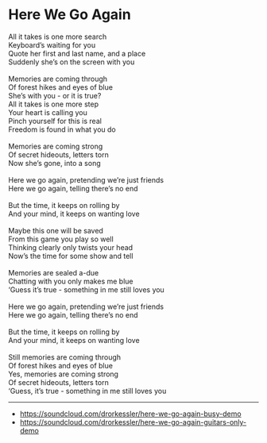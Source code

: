 # Here We Go Again

All it takes is one more search\
Keyboard’s waiting for you\
Quote her first and last name, and a place\
Suddenly she’s on the screen with you\
\
Memories are coming through\
Of forest hikes and eyes of blue\
She’s with you - or it is true?
\
All it takes is one more step\
Your heart is calling you\
Pinch yourself for this is real\
Freedom is found in what you do\
\
Memories are coming strong\
Of secret hideouts, letters torn\
Now she’s gone, into a song\
\
Here we go again, pretending we’re just friends\
Here we go again, telling there’s no end\
\
But the time, it keeps on rolling by\
And your mind, it keeps on wanting love\
\
Maybe this one will be saved\
From this game you play so well\
Thinking clearly only twists your head\
Now’s the time for some show and tell\
\
Memories are sealed a-due\
Chatting with you only makes me blue\
‘Guess it’s true - something in me still loves you\
\
Here we go again, pretending we’re just friends\
Here we go again, telling there’s no end\
\
But the time, it keeps on rolling by\
And your mind, it keeps on wanting love\
\
Still memories are coming through\
Of forest hikes and eyes of blue\
Yes, memories are coming strong\
Of secret hideouts, letters torn\
‘Guess, it’s true - something in me still loves you

---
- https://soundcloud.com/drorkessler/here-we-go-again-busy-demo
- https://soundcloud.com/drorkessler/here-we-go-again-guitars-only-demo
